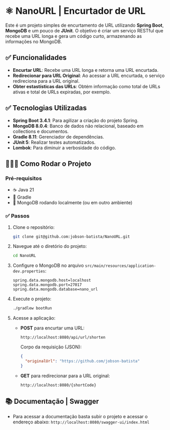 # ⚛️ NanoURL | Encurtador de URL

Este é um projeto simples de encurtamento de URL utilizando **Spring Boot**, **MongoDB** e um pouco de **JUnit**. O objetivo é criar um serviço RESTful que recebe uma URL longa e gera um código curto, armazenando as informações no MongoDB.

## ✅ Funcionalidades

- **Encurtar URL**: Recebe uma URL longa e retorna uma URL encurtada.
- **Redirecionar para URL Original**: Ao acessar a URL encurtada, o serviço redireciona para a URL original.
- **Obter estastísticas das URLs**: Obtém informação como total de URLs ativas e total de URLs expiradas, por exemplo.

## ✅ Tecnologias Utilizadas

- **Spring Boot 3.4.1**: Para agilizar a criação do projeto Spring.
- **MongoDB 8.0.4**: Banco de dados não relacional, baseado em collections e documentos.
- **Gradle 8.11**: Gerenciador de dependências.
- **JUnit 5**: Realizar testes automatizados.
- **Lombok**: Para diminuir a verbosidade do código.

## 🏃🏻‍♂️ Como Rodar o Projeto

### Pré-requisitos

- ☕️ Java 21 
- 🐘 Gradle 
- 🎲 MongoDB rodando localmente (ou em outro ambiente) 

### ✅ Passos

1. Clone o repositório:
   ```bash
   git clone git@github.com:jobson-batista/NanoURL.git
   ```

2. Navegue até o diretório do projeto:
   ```bash
   cd NanoURL
   ```

3. Configure o MongoDB no arquivo `src/main/resources/application-dev.properties`:
   ```properties
   spring.data.mongodb.host=localhost
   spring.data.mongodb.port=27017
   spring.data.mongodb.database=nano_url
   ```

4. Execute o projeto:
   ```bash
   ./gradlew bootRun
   ```

5. Acesse a aplicação:
   - **POST** para encurtar uma URL:
     ```
     http://localhost:8080/api/url/shorten
     ```
     Corpo da requisição (JSON):
     ```json
     {
       "originalUrl": "https://github.com/jobson-batista"
     }
     ```

   - **GET** para redirecionar para a URL original:
     ```
     http://localhost:8080/{shortCode}
     ```

## 📚 Documentação | Swagger

* Para acessar a documentação basta subir o projeto e acessar o endereço abaixo:
```http://localhost:8080/swagger-ui/index.html```
